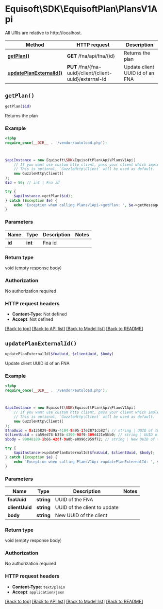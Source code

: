 # Equisoft\SDK\EquisoftPlan\PlansV1Api

All URIs are relative to http://localhost.

Method | HTTP request | Description
------------- | ------------- | -------------
[**getPlan()**](PlansV1Api.md#getPlan) | **GET** /fna/api/fna/{id} | Returns the plan
[**updatePlanExternalId()**](PlansV1Api.md#updatePlanExternalId) | **PUT** /fna/{fna-uuid}/client/{client-uuid}/external-id | Update client UUID id of an FNA


## `getPlan()`

```php
getPlan($id)
```

Returns the plan

### Example

```php
<?php
require_once(__DIR__ . '/vendor/autoload.php');



$apiInstance = new Equisoft\SDK\EquisoftPlan\Api\PlansV1Api(
    // If you want use custom http client, pass your client which implements `GuzzleHttp\ClientInterface`.
    // This is optional, `GuzzleHttp\Client` will be used as default.
    new GuzzleHttp\Client()
);
$id = 56; // int | Fna id

try {
    $apiInstance->getPlan($id);
} catch (Exception $e) {
    echo 'Exception when calling PlansV1Api->getPlan: ', $e->getMessage(), PHP_EOL;
}
```

### Parameters

Name | Type | Description  | Notes
------------- | ------------- | ------------- | -------------
 **id** | **int**| Fna id |

### Return type

void (empty response body)

### Authorization

No authorization required

### HTTP request headers

- **Content-Type**: Not defined
- **Accept**: Not defined

[[Back to top]](#) [[Back to API list]](../../README.md#endpoints)
[[Back to Model list]](../../README.md#models)
[[Back to README]](../../README.md)

## `updatePlanExternalId()`

```php
updatePlanExternalId($fnaUuid, $clientUuid, $body)
```

Update client UUID id of an FNA

### Example

```php
<?php
require_once(__DIR__ . '/vendor/autoload.php');



$apiInstance = new Equisoft\SDK\EquisoftPlan\Api\PlansV1Api(
    // If you want use custom http client, pass your client which implements `GuzzleHttp\ClientInterface`.
    // This is optional, `GuzzleHttp\Client` will be used as default.
    new GuzzleHttp\Client()
);
$fnaUuid = 8a135829-0d9a-4104-9a95-1fe2871cb82f; // string | UUID of the FNA
$clientUuid = ca59ed78-b35b-4390-98f9-309d421e5bb0; // string | UUID of the client to update
$body = 99048189-1b66-428f-9a0b-e0996c959f72; // string | New UUID of the client

try {
    $apiInstance->updatePlanExternalId($fnaUuid, $clientUuid, $body);
} catch (Exception $e) {
    echo 'Exception when calling PlansV1Api->updatePlanExternalId: ', $e->getMessage(), PHP_EOL;
}
```

### Parameters

Name | Type | Description  | Notes
------------- | ------------- | ------------- | -------------
 **fnaUuid** | **string**| UUID of the FNA |
 **clientUuid** | **string**| UUID of the client to update |
 **body** | **string**| New UUID of the client |

### Return type

void (empty response body)

### Authorization

No authorization required

### HTTP request headers

- **Content-Type**: `text/plain`
- **Accept**: `application/json`

[[Back to top]](#) [[Back to API list]](../../README.md#endpoints)
[[Back to Model list]](../../README.md#models)
[[Back to README]](../../README.md)
